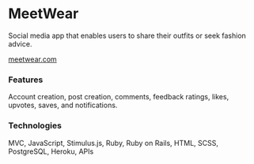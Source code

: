 # MeetWear
Social media app that enables users to share their outfits or seek fashion advice.

[meetwear.com](https://meetwear.me/)

### Features
Account creation, post creation, comments, feedback ratings, likes, upvotes, saves, and notifications.

### Technologies
MVC, JavaScript, Stimulus.js, Ruby, Ruby on Rails, HTML, SCSS, PostgreSQL, Heroku, APIs
